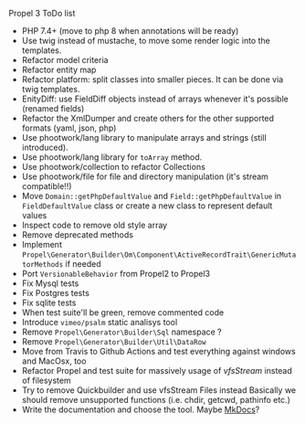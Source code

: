 Propel 3 ToDo list

- PHP 7.4+ (move to php 8 when annotations will be ready)
- Use twig instead of mustache, to move some render logic into the templates. 
- Refactor model criteria
- Refactor entity map
- Refactor platform: split classes into smaller pieces. It can be done via twig templates.
- EnityDiff: use FieldDiff objects instead of arrays whenever it's possible (renamed fields)
- Refactor the XmlDumper and create others for the other supported formats (yaml, json, php)
- Use phootwork/lang library to manipulate arrays and strings (still introduced).
- Use phootwork/lang library for `toArray` method.
- Use phootwork/collection to refactor Collections
- Use phootwork/file for file and directory manipulation (it's stream compatible!!)
- Move `Domain::getPhpDefaultValue` and `Field::getPhpDefaultValue` in `FieldDefaultValue` class or create a new class to 
represent default values 
- Inspect code to remove old style array
- Remove deprecated methods
- Implement `Propel\Generator\Builder\Om\Component\ActiveRecordTrait\GenericMutatorMethods` if needed
- Port `VersionableBehavior` from Propel2 to Propel3
- Fix Mysql tests
- Fix Postgres tests
- Fix sqlite tests
- When test suite'll be green, remove commented code
- Introduce `vimeo/psalm` static analisys tool
- Remove `Propel\Generator\Builder\Sql` namespace ?
- Remove `Propel\Generator\Builder\Util\DataRow`
- Move from Travis to Github Actions and test everything against windows and MacOsx, too
- Refactor Propel and test suite for massively usage of *vfsStream* instead of filesystem
- Try to remove Quickbuilder and use vfsStream Files  instead
Basically we should remove unsupported functions (i.e. chdir, getcwd, pathinfo etc.)
- Write the documentation and choose the tool. Maybe [MkDocs](https://www.mkdocs.org/)?
